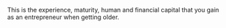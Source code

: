 This is the experience, maturity, human and financial capital that you gain as an entrepreneur when getting older.